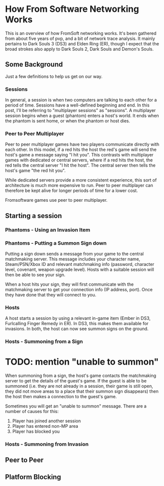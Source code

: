 # How From Software Networking Works

This is an overview of how FromSoft networking works. It's been gathered from about five years of pvp, and a bit of network trace analysis. It mainly pertains to Dark Souls 3 (DS3) and Elden Ring (ER), though I expect that the broad strokes also apply to Dark Souls 2, Dark Souls and Demon's Souls.

## Some Background

Just a few definitions to help us get on our way.

### Sessions

In general, a session is when two computers are talking to each other for a period of time. Sessions have a well-defined beginning and end. In this post, I'll be referring to "multiplayer sessions" as "sessions". A multiplayer session begins when a guest (phantom) enters a host's world. It ends when the phantom is sent home, or when the phantom or host dies. 

### Peer to Peer Multiplayer

Peer to peer multiplayer games have two players communicate directly with each other. In this model, if a red hits the host the red's game will send the host's game a message saying "I hit you". This contrasts with multiplayer games with dedicated or central servers, where if a red hits the host, the red tells the central server "I hit the host". The central server then tells the host's game "the red hit you".

While dedicated servers provide a more consistent experience, this sort of architecture is much more expensive to run. Peer to peer multiplayer can therefore be kept alive for longer periods of time for a lower cost. 

Fromsoftware games use peer to peer multiplayer. 

## Starting a session

### Phantoms - Using an Invasion Item


### Phantoms - Putting a Summon Sign down

Putting a sign down sends a message from your game to the central matchmaking server. This message includes your character name, Steam/PSN/Xbox ID and relevant matchmaking info (password, character level, covenant, weapon upgrade level).  Hosts with a suitable session will then be able to see your sign. 

When a host hits your sign, they will first communicate with the matchmaking server to get your connection info (IP address, port). Once they have done that they will connect to you.



### Hosts

A host starts a session by using a relevant in-game item (Ember in DS3, Furlcalling Finger Remedy in ER). In DS3, this makes them available for invasions. In both, the host can now see summon signs on the ground.

### Hosts - Summoning from a Sign

# TODO: mention "unable to summon"

When summoning from a sign, the host's game contacts the matchmaking server to get the details of the guest's game. If the guest is able to be summoned (i.e. they are not already in a session, their game is still open, they did not move areas to a place that their summon sign disappears) then the host then makes a connection to the guest's game.

Sometimes you will get an "unable to summon" message. There are a number of causes for this:

1. Player has joined another session
2. Player has entered non-MP area
3. Player has blocked you


### Hosts - Summoning from Invasion

## Peer to Peer

## Platform Blocking